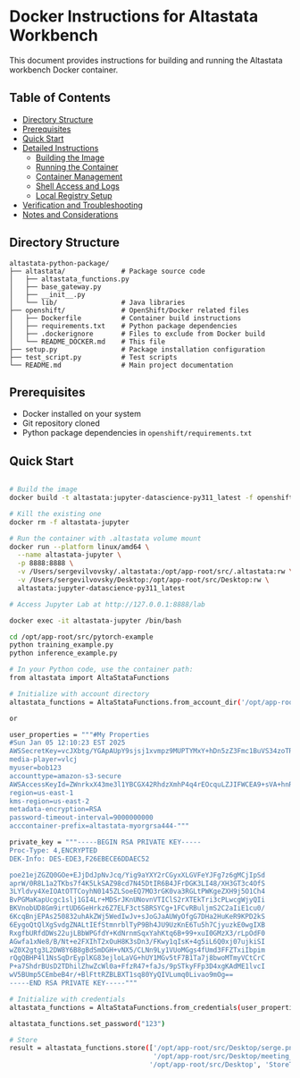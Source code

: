 # Docker Instructions for Altastata Workbench

This document provides instructions for building and running the Altastata workbench Docker container.

## Table of Contents
- [Directory Structure](#directory-structure)
- [Prerequisites](#prerequisites)
- [Quick Start](#quick-start)
- [Detailed Instructions](#detailed-instructions)
  - [Building the Image](#building-the-image)
  - [Running the Container](#running-the-container)
  - [Container Management](#container-management)
  - [Shell Access and Logs](#shell-access-and-logs)
  - [Local Registry Setup](#local-registry-setup)
- [Verification and Troubleshooting](#verification-and-troubleshooting)
- [Notes and Considerations](#notes-and-considerations)

## Directory Structure

```
altastata-python-package/
├── altastata/              # Package source code
│   ├── altastata_functions.py
│   ├── base_gateway.py
│   ├── __init__.py
│   └── lib/                # Java libraries
├── openshift/              # OpenShift/Docker related files
│   ├── Dockerfile          # Container build instructions
│   ├── requirements.txt    # Python package dependencies
│   ├── .dockerignore       # Files to exclude from Docker build
│   └── README_DOCKER.md    # This file
├── setup.py                # Package installation configuration
├── test_script.py          # Test scripts
└── README.md               # Main project documentation
```

## Prerequisites

- Docker installed on your system
- Git repository cloned
- Python package dependencies in `openshift/requirements.txt`

## Quick Start

```bash

# Build the image
docker build -t altastata:jupyter-datascience-py311_latest -f openshift/Dockerfile .

# Kill the existing one
docker rm -f altastata-jupyter

# Run the container with .altastata volume mount
docker run --platform linux/amd64 \
  --name altastata-jupyter \
  -p 8888:8888 \
  -v /Users/sergevilvovsky/.altastata:/opt/app-root/src/.altastata:rw \
  -v /Users/sergevilvovsky/Desktop:/opt/app-root/src/Desktop:rw \
  altastata:jupyter-datascience-py311_latest

# Access Jupyter Lab at http://127.0.0.1:8888/lab

docker exec -it altastata-jupyter /bin/bash

cd /opt/app-root/src/pytorch-example
python training_example.py
python inference_example.py

# In your Python code, use the container path:
from altastata import AltaStataFunctions

# Initialize with account directory
altastata_functions = AltaStataFunctions.from_account_dir('/opt/app-root/src/.altastata/accounts/amazon.pqc.alice786')

or 

user_properties = """#My Properties
#Sun Jan 05 12:10:23 EST 2025
AWSSecretKey=vcJXbtg/YGApAUpY9sjsj1xvmpz9MUPTYMxY+hDn5zZ3Fmc1BuVS34zoTRDQJ7XAvu2Z0+piCEN3TA5OArj77FlL4doYDZx7YWXUopwUhMVyBvP+gT4buHc3hkf1FvHYElbUe3yX/57fnaYP1Nwg1zN9fupzEOGtCMjy39e9Xj4vvVgXo/+YW6ogG8uXi5JA9Fm2aG7hEWQstjwu5shcMT+Q6BR2SOtkAB8B9gYlCIt7ciJ4ikkAKqtfQ8TWkOsN
media-player=vlcj
myuser=bob123
accounttype=amazon-s3-secure
AWSAccessKeyId=ZWnrkxX43me3l1YBCGX42RhdzXmhP4q4rEOcquLZJIFWCEA9+sVA+hnRYTFcJoJ5nn0luDmQJJkYaayvtAP1IG6/0h4d4sWb+1NQ/hVozOdQMezUSp+z2Wruv4WX6TQpmz12N7zqQALMDD6qi5hTiv2QLJY084ufcoMZzmK1E0uw3jTG6Pci03Zy8TFbhhbuag88Stc9thyoN44ou/d5/8Id0AruvE0EK2Q7Jg0AZZI\\=
region=us-east-1
kms-region=us-east-2
metadata-encryption=RSA
password-timeout-interval=9000000000
acccontainer-prefix=altastata-myorgrsa444-"""

private_key = """-----BEGIN RSA PRIVATE KEY-----
Proc-Type: 4,ENCRYPTED
DEK-Info: DES-EDE3,F26EBECE6DDAEC52

poe21ejZGZQ0GOe+EJjDdJpNvJcq/Yig9aYXY2rCGyxXLGVFeYJFg7z6gMCjIpSd
aprW/0R8L1a2TKbs7f4K5LkSAZ98cd7N45DtIR6B4JFrDGK3LI48/XH3GT3c4OfS
3LYldvy4XeIOAtOTTCoyhN0145ZLSoeEQ7MO3rGK0va3RGLtPWKgeZXH9j5O1Ch4
BvPGMaKapUcgc1slj1GI4Lr+MDSrJKnUNovnVTIClS2rXTEkTri3cPLwcgWjyQIi
BKVnobUD8Gm9irtUD6GeHrkz6Z7ELF3ctSBRSYCg+1FCvRBuljmS2C2aIiE1cu0/
6KcqBnjEPAs250832uhAkZWj5WedIwJv+sJoGJaAUWyOfgG7DHa2HuKeR9KPD2kS
6EygoQtQlXgSvdgZNALtIEfStmnrblTyP9Bh4JU9UzKnE6Tu5h7CjyuzkE0wgIXB
RxgfbURfdDWs22ujLBbWPGfdY+KdNrnmSqxYahKtq6B+99+xuI0GMzX3/rLpOdF0
AGwfa1xNe8/B/Nt+e2FXIhT2xOuH8K3sDn3/FKwy1qIsK+4g5iL6Q0xj07ujkiSI
wZ0X2gtg3L2DW8Y6B8gBdSmDGH+vNX5/CLNn9Ly1VUoMGgs4fUmd3FFZTxiIbpim
rQgQBHP4l1NsSqDrEyplKG83ejloLaVG+hUY1MGv5tF7B1Ta7j8bwoMTmyVCtCrC
P+a7ShdrBUsD2TDhilZhwZcWl0a+FfzR47+faJs/9pSTkyFFp3D4xgKAdME1lvcI
wV5BUmp5CEmbeB4r/+BlFttRZBLBXT1sq80YyQIVLumq0Livao9mOg==
-----END RSA PRIVATE KEY-----"""

# Initialize with credentials
altastata_functions = AltaStataFunctions.from_credentials(user_properties, private_key)

altastata_functions.set_password("123")

# Store
result = altastata_functions.store(['/opt/app-root/src/Desktop/serge.png',
                                    '/opt/app-root/src/Desktop/meeting_saved_chat.txt'],
                                   '/opt/app-root/src/Desktop', 'StoreTest', True)